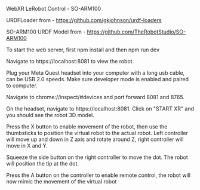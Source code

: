 WebXR LeRobot Control - SO-ARM100

URDFLoader from - https://github.com/gkjohnson/urdf-loaders

SO-ARM100 URDF Model from - https://github.com/TheRobotStudio/SO-ARM100

To start the web server, first npm install and then npm run dev

Navigate to https://localhost:8081 to view the robot.

Plug your Meta Quest headset into your computer with a long usb cable, can be USB 2.0 speeds. Make sure developer mode is enabled and paired to computer.

Navigate to chrome://inspect/#devices and port forward 8081 and 8765.

On the headset, navigate to https://localhost:8081. Click on "START XR" and you should see the robot 3D model.

Press the X button to enable movement of the robot, then use the thumbsticks to position the virtual robot to the actual robot. Left controller will move up and down in Z axis and rotate around Z, right controller will move in X and Y.

Squeeze the side button on the right controller to move the dot. The robot will position the tip at the dot.

Press the A button on the controller to enable remote control, the robot will now mimic the movement of the virtual robot